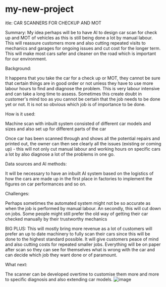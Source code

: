 # my-new-project
itle: CAR SCANNERS FOR CHECKUP AND MOT

Summary:
My idea perhaps will be  to have AI to design car scan for check up and MOT of vehicles as this is still being done a lot by manual labour. This will reassure customers more and also cutting repeated visits to mechanics and garages for ongoing issues and cut cost for the longer term. This will make most cars safer and cleaner on the road which is important for our environment.


Background:

It happens that you take the car for a check up or MOT, they cannot be sure that certain things are in good order or not unless they have to use more labour hours to find  and diagnose the problem. This is very labour intensive and can take a long time to assess. Sometimes this create doubt in customer's mind too as you cannot be certain that the job needs to be done yet or not. It is not so obvious which job is of importance to be done.



How is it used:

Machine scan with inbuilt system consisted of different car models and sizes and also set up for different parts of the car

Once car has been scanned through and shows all the potential repairs and printed out, the owner can then see clearly all the issues (existing or coming up) - this will not only cut manual labour and working hours on specific cars a lot by also diagnose a lot of the problems in one go.

Data sources and AI methods:

It will be necessary to have an inbuilt AI system based on the logistics of how the cars are made up in the first place in factories to implement the figures on car performances and so on.


Challenges:

Perhaps sometimes the automated system might not be so accurate as when the job is performed by manual labour. An secondly, this will cut down on jobs. Some people might still prefer the old way of getting their car checked manually by their trustworthy mechanics

BIG PLUS:
This will mostly bring more revenue as a lot of customers will prefer an up to date machinery to fully scan their cars since this will be done to the highest standard possible. It will give customers peace of mind and also cutting costs for repeated smaller jobs. Everything will be on paper after scan so they can see for themselves what is wrong with the car and can decide which job they want done or of paramount.

What next: 

The scanner can be developed overtime to customise them more and more to specific diagnosis and also extending car models. 
![image](https://github.com/Raziolina/my-new-project/assets/149387985/55dceb52-80d1-4988-a642-cba6ab4db541)
